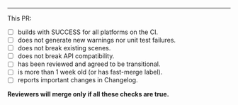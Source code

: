 




______________________________________________________
<!--- Please leave this at the end of your message -->
This PR: 
- [ ] builds with SUCCESS for all platforms on the CI.
- [ ] does not generate new warnings nor unit test failures.
- [ ] does not break existing scenes.
- [ ] does not break API compatibility.
- [ ] has been reviewed and agreed to be transitional.
- [ ] is more than 1 week old (or has fast-merge label).
- [ ] reports important changes in Changelog.

**Reviewers will merge only if all these checks are true.**
